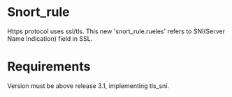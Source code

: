 # Snort_rule

Https protocol uses ssl/tls.
This new 'snort_rule.rueles' refers to SNI(Server Name Indication) field in SSL.
 
 
 
 
 
 
 
 
 
# Requirements
Version must be above release 3.1, implementing tls_sni.
